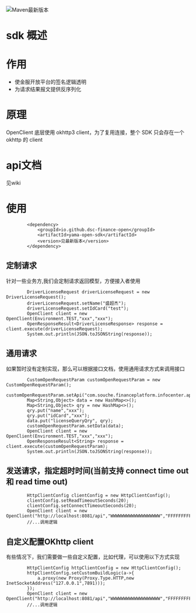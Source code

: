 ![Maven最新版本](https://img.shields.io/maven-central/v/io.github.dsc-finance-open/yama-open-sdk.svg)

# sdk 概述
# 作用
- 使金服开放平台的签名逻辑透明
- 为请求结果报文提供反序列化

# 原理
OpenClient 底层使用 okhttp3 client，为了复用连接，整个 SDK 只会存在一个okhttp 的 client 

# api文档
见wiki

# 使用

```
        <dependency>
            <groupId>io.github.dsc-finance-open</groupId>
            <artifactId>yama-open-sdk</artifactId>
            <version>见最新版本</version>
        </dependency>
```

## 定制请求
针对一些业务方,我们会定制请求返回模型，方便接入者使用
````
        DriverLicenseRequest driverLicenseRequest = new DriverLicenseRequest();
        driverLicenseRequest.setName("盛超杰");
        driverLicenseRequest.setIdCard("test");
        OpenClient client = new OpenClient(Environment.TEST,"xxx","xxx");
        OpenResponseResult<DriverLicenseResponse> response = client.execute(driverLicenseRequest);
        System.out.println(JSON.toJSONString(response));
````

## 通用请求
如果暂时没有定制实现，那么可以根据接口文档，使用通用请求方式来调用接口
````
        CustomOpenRequestParam customOpenRequestParam = new CustomOpenRequestParam();
        customOpenRequestParam.setApi("com.souche.financeplatform.infocenter.api.facade.LicenseQueryFacade#queryDriverLicense");
        Map<String,Object> data = new HashMap<>();
        Map<String,Object> qry = new HashMap<>();
        qry.put("name","xxx");
        qry.put("idCard","xxx");
        data.put("licenseQueryQry", qry);
        customOpenRequestParam.setData(data);
        OpenClient client = new OpenClient(Environment.TEST,"xxx","xxx");
        OpenResponseResult<String> response = client.execute(customOpenRequestParam);
        System.out.println(JSON.toJSONString(response));
````

## 发送请求，指定超时时间(当前支持 connect time out 和 read time out)
````
        HttpClientConfig clientConfig = new HttpClientConfig();
        clientConfig.setReadTimeoutSeconds(20);
        clientConfig.setConnectTimeoutSeconds(20);
        OpenClient client = new OpenClient("http://localhost:8081/api","WWWWWWWWWWWWWWWWWWW","FFFFFFFFFFFFFFFFFFFFFFFFFFFFFFFFF",clientConfig);
        //...调用逻辑
````

## 自定义配置OKhttp client
有些情况下，我们需要做一些自定义配置，比如代理，可以使用以下方式实现
```
        HttpClientConfig httpClientConfig = new HttpClientConfig();
        httpClientConfig.setCustomBuildLogic(a->{
            a.proxy(new Proxy(Proxy.Type.HTTP,new InetSocketAddress("127.0.0.1",7891)));
        });
        OpenClient client = new OpenClient("http://localhost:8081/api","WWWWWWWWWWWWWWWWWWW","FFFFFFFFFFFFFFFFFFFFFFFFFFFFFFFFF",clientConfig);
        //...调用逻辑
```
